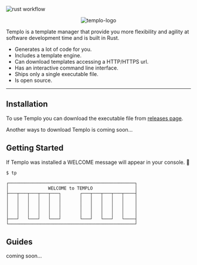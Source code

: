 ![rust workflow](https://github.com/pultzlucas/templo/actions/workflows/rust.yml/badge.svg)

<p align="center">
  <img alt="templo-logo" src="https://user-images.githubusercontent.com/70097798/136667874-3abf69d5-4b3b-402c-81eb-5ca3285e0aea.png">
</p>

Templo is a template manager that provide you more flexibility and agility at software development time and is built in Rust.

- Generates a lot of code for you.
- Includes a template engine.
- Can download templates accessing a HTTP/HTTPS url.
- Has an interactive command line interface.
- Ships only a single executable file.
- Is open source.

---

## Installation

To use Templo you can download the executable file from [releases page](https://github.com/pultzlucas/templo/releases).

Another ways to download Templo is coming soon...

## Getting Started

If Templo was installed a WELCOME message will appear in your console. 🎉

```shell
$ tp

┌────────────────────────────────────────────────┐
│               WELCOME to TEMPLO                │
├───┬───┬───┬───┬───┐       ┌───┬───┬───┬───┬────┤
│   │   │   │   │   │       │   │   │   │   │    │
│   │   │   │   │   │       │   │   │   │   │    │
│   │   │   │   │   │       │   │   │   │   │    │
│   │   │   │   │   │       │   │   │   │   │    │
├───┘   └───┘   └───┘       └───┘   └───┘   └────┤
└────────────────────────────────────────────────┘
```

## Guides

coming soon...
